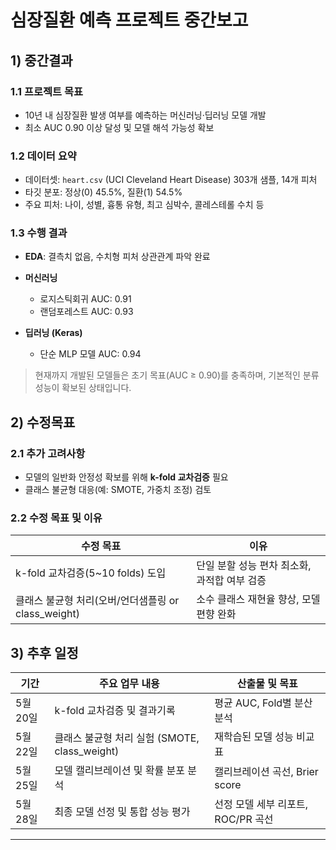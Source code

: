 # 심장질환 예측 프로젝트 중간보고

## 1) 중간결과

### 1.1 프로젝트 목표

* 10년 내 심장질환 발생 여부를 예측하는 머신러닝·딥러닝 모델 개발
* 최소 AUC 0.90 이상 달성 및 모델 해석 가능성 확보

### 1.2 데이터 요약

* 데이터셋: `heart.csv` (UCI Cleveland Heart Disease) 303개 샘플, 14개 피처
* 타깃 분포: 정상(0) 45.5%, 질환(1) 54.5%
* 주요 피처: 나이, 성별, 흉통 유형, 최고 심박수, 콜레스테롤 수치 등

### 1.3 수행 결과

* **EDA**: 결측치 없음, 수치형 피처 상관관계 파악 완료
* **머신러닝**

  * 로지스틱회귀 AUC: 0.91
  * 랜덤포레스트 AUC: 0.93
* **딥러닝 (Keras)**

  * 단순 MLP 모델 AUC: 0.94

> 현재까지 개발된 모델들은 초기 목표(AUC ≥ 0.90)를 충족하며, 기본적인 분류 성능이 확보된 상태입니다.

## 2) 수정목표

### 2.1 추가 고려사항

* 모델의 일반화 안정성 확보를 위해 **k-fold 교차검증** 필요
* 클래스 불균형 대응(예: SMOTE, 가중치 조정) 검토


### 2.2 수정 목표 및 이유

| 수정 목표                                 | 이유                          |
| ------------------------------------- | --------------------------- |
| k-fold 교차검증(5\~10 folds) 도입           | 단일 분할 성능 편차 최소화, 과적합 여부 검증  |
| 클래스 불균형 처리(오버/언더샘플링 or class\_weight) | 소수 클래스 재현율 향상, 모델 편향 완화     |


## 3) 추후 일정

| 기간     | 주요 업무 내용                             | 산출물 및 목표                   |
| ------ | ------------------------------------ | -------------------------- |
| 5월 20일 | k-fold 교차검증 및 결과기록                   | 평균 AUC, Fold별 분산 분석     |
| 5월 22일 | 클래스 불균형 처리 실험 (SMOTE, class\_weight) | 재학습된 모델 성능 비교표             |
| 5월 25일 | 모델 캘리브레이션 및 확률 분포 분석                 | 캘리브레이션 곡선, Brier score  |
| 5월 28일 | 최종 모델 선정 및 통합 성능 평가                  | 선정 모델 세부 리포트, ROC/PR 곡선    |

---

